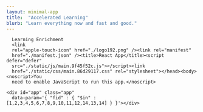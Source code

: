 ```yaml
---
layout: minimal-app
title:  "Accelerated Learning"
blurb: "Learn everything now and fast and good."
---
```

      
      Learning Enrichment
      <link
      rel="apple-touch-icon" href="./logo192.png" /><link rel="manifest"
      href="./manifest.json" /><title>React App</title><script defer="defer"
      src="./static/js/main.9f45f52c.js"></script><link
      href="./static/css/main.86d29117.css" rel="stylesheet"></head><body><noscript>You
      need to enable JavaScript to run this app.</noscript>

    <div id="app" class="app"
      data-param='{ "fid" : { "$in" : [1,2,3,4,5,6,7,8,9,10,11,12,14,13,14] } }'></div>

